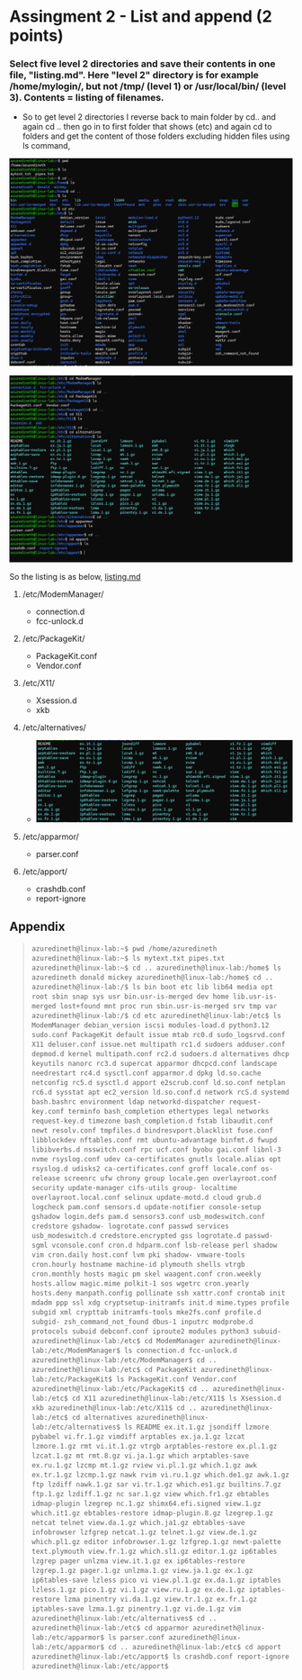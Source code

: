 # Assingment 2 - List and append (2 points)

### Select five level 2 directories and save their contents in one file, "listing.md". Here "level 2" directory is for example /home/mylogin/, but not /tmp/ (level 1) or /usr/local/bin/ (level 3). Contents = listing of filenames.

- So to get level 2 directories I reverse back to main folder by cd.. and again cd .. then go in to first folder that shows (etc) and again cd to folders and get the content of those folders excluding hidden files using ls command,

![](Images/1.png)

![](Images/2.png)

So the listing is as below, [listing.md](https://github.com/Rashmika-Dineth/Linux/blob/main/Assignment%202/listing.md)

1. /etc/ModemManager/

   - connection.d
   - fcc-unlock.d

2. /etc/PackageKit/

   - PackageKit.conf
   - Vendor.conf

3. /etc/X11/

   - Xsession.d
   - xkb

4. /etc/alternatives/

   - ![](Images/3.png)

5. /etc/apparmor/

   - parser.conf

6. /etc/apport/
   - crashdb.conf
   - report-ignore

## Appendix

> `azuredineth@linux-lab:~$ pwd
/home/azuredineth
azuredineth@linux-lab:~$ ls
mytext.txt pipes.txt
azuredineth@linux-lab:~$ cd ..
azuredineth@linux-lab:/home$ ls
azuredineth donald mickey
azuredineth@linux-lab:/home$ cd ..
azuredineth@linux-lab:/$ ls
bin boot etc lib lib64 media opt root sbin snap sys usr
bin.usr-is-merged dev home lib.usr-is-merged lost+found mnt proc run sbin.usr-is-merged srv tmp var
azuredineth@linux-lab:/$ cd etc
azuredineth@linux-lab:/etc$ ls
ModemManager debian_version iscsi modules-load.d python3.12 sudo.conf
PackageKit default issue mtab rc0.d sudo_logsrvd.conf
X11 deluser.conf issue.net multipath rc1.d sudoers
adduser.conf depmod.d kernel multipath.conf rc2.d sudoers.d
alternatives dhcp keyutils nanorc rc3.d supercat
apparmor dhcpcd.conf landscape needrestart rc4.d sysctl.conf
apparmor.d dpkg ld.so.cache netconfig rc5.d sysctl.d
apport e2scrub.conf ld.so.conf netplan rc6.d sysstat
apt ec2_version ld.so.conf.d network rcS.d systemd
bash.bashrc environment ldap networkd-dispatcher request-key.conf terminfo
bash_completion ethertypes legal networks request-key.d timezone
bash_completion.d fstab libaudit.conf newt resolv.conf tmpfiles.d
bindresvport.blacklist fuse.conf libblockdev nftables.conf rmt ubuntu-advantage
binfmt.d fwupd libibverbs.d nsswitch.conf rpc ucf.conf
byobu gai.conf libnl-3 nvme rsyslog.conf udev
ca-certificates gnutls locale.alias opt rsyslog.d udisks2
ca-certificates.conf groff locale.conf os-release screenrc ufw
chrony group locale.gen overlayroot.conf security update-manager
cifs-utils group- localtime overlayroot.local.conf selinux update-motd.d
cloud grub.d logcheck pam.conf sensors.d update-notifier
console-setup gshadow login.defs pam.d sensors3.conf usb_modeswitch.conf
credstore gshadow- logrotate.conf passwd services usb_modeswitch.d
credstore.encrypted gss logrotate.d passwd- sgml vconsole.conf
cron.d hdparm.conf lsb-release perl shadow vim
cron.daily host.conf lvm pki shadow- vmware-tools
cron.hourly hostname machine-id plymouth shells vtrgb
cron.monthly hosts magic pm skel waagent.conf
cron.weekly hosts.allow magic.mime polkit-1 sos wgetrc
cron.yearly hosts.deny manpath.config pollinate ssh xattr.conf
crontab init mdadm ppp ssl xdg
cryptsetup-initramfs init.d mime.types profile subgid xml
crypttab initramfs-tools mke2fs.conf profile.d subgid- zsh_command_not_found
dbus-1 inputrc modprobe.d protocols subuid
debconf.conf iproute2 modules python3 subuid-
azuredineth@linux-lab:/etc$ cd ModemManager
azuredineth@linux-lab:/etc/ModemManager$ ls
connection.d fcc-unlock.d
azuredineth@linux-lab:/etc/ModemManager$ cd ..
azuredineth@linux-lab:/etc$ cd PackageKit
azuredineth@linux-lab:/etc/PackageKit$ ls
PackageKit.conf Vendor.conf
azuredineth@linux-lab:/etc/PackageKit$ cd ..
azuredineth@linux-lab:/etc$ cd X11
azuredineth@linux-lab:/etc/X11$ ls
Xsession.d xkb
azuredineth@linux-lab:/etc/X11$ cd ..
azuredineth@linux-lab:/etc$ cd alternatives
azuredineth@linux-lab:/etc/alternatives$ ls
README ex.it.1.gz jsondiff lzmore pybabel vi.fr.1.gz vimdiff
arptables ex.ja.1.gz lzcat lzmore.1.gz rmt vi.it.1.gz vtrgb
arptables-restore ex.pl.1.gz lzcat.1.gz mt rmt.8.gz vi.ja.1.gz which
arptables-save ex.ru.1.gz lzcmp mt.1.gz rview vi.pl.1.gz which.1.gz
awk ex.tr.1.gz lzcmp.1.gz nawk rvim vi.ru.1.gz which.de1.gz
awk.1.gz ftp lzdiff nawk.1.gz sar vi.tr.1.gz which.es1.gz
builtins.7.gz ftp.1.gz lzdiff.1.gz nc sar.1.gz view which.fr1.gz
ebtables idmap-plugin lzegrep nc.1.gz shimx64.efi.signed view.1.gz which.it1.gz
ebtables-restore idmap-plugin.8.gz lzegrep.1.gz netcat telnet view.da.1.gz which.ja1.gz
ebtables-save infobrowser lzfgrep netcat.1.gz telnet.1.gz view.de.1.gz which.pl1.gz
editor infobrowser.1.gz lzfgrep.1.gz newt-palette text.plymouth view.fr.1.gz which.sl1.gz
editor.1.gz ip6tables lzgrep pager unlzma view.it.1.gz
ex ip6tables-restore lzgrep.1.gz pager.1.gz unlzma.1.gz view.ja.1.gz
ex.1.gz ip6tables-save lzless pico vi view.pl.1.gz
ex.da.1.gz iptables lzless.1.gz pico.1.gz vi.1.gz view.ru.1.gz
ex.de.1.gz iptables-restore lzma pinentry vi.da.1.gz view.tr.1.gz
ex.fr.1.gz iptables-save lzma.1.gz pinentry.1.gz vi.de.1.gz vim
azuredineth@linux-lab:/etc/alternatives$ cd ..
azuredineth@linux-lab:/etc$ cd apparmor
azuredineth@linux-lab:/etc/apparmor$ ls
parser.conf
azuredineth@linux-lab:/etc/apparmor$ cd ..
azuredineth@linux-lab:/etc$ cd apport
azuredineth@linux-lab:/etc/apport$ ls
crashdb.conf report-ignore
azuredineth@linux-lab:/etc/apport$`

